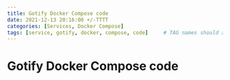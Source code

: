 ```yaml
---
title: Gotify Docker Compose code
date: 2021-12-13 20:16:00 +/-TTTT
categories: [Services, Docker Compose]
tags: [service, gotify, docker, compose, code]     # TAG names should always be lowercase
---
```


# Gotify Docker Compose code
